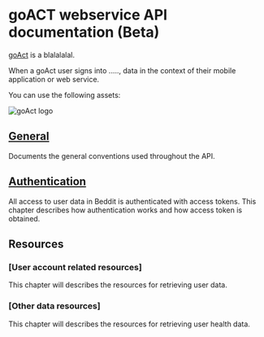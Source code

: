 # goACT webservice API documentation (Beta)

[goAct](http://www.goact.co) is a blalalalal.

When a goAct user signs into ....., data in the context of their mobile application or web service.

You can use the following assets:

![goAct logo](images/goact_logo.png)
  
## [General](goact-api/1-General.md)

Documents the general conventions used throughout the API.

## [Authentication](goact-api/2-Authentication.md)

All access to user data in Beddit is authenticated with access tokens. This
chapter describes how authentication works and how access token is obtained.

## Resources

### [User account related resources] 

This chapter will describes the resources for retrieving user data.

### [Other data resources]

This chapter will describes the resources for retrieving user health data.
 